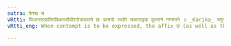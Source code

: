 ```yaml
---
sutra: फेश्छ च
vRtti: फिञन्तात्प्रातिपदिकात्सौवीरगोत्रादपत्ये छः प्रत्ययो भवति चकाराट्ठक् कुत्सने गम्यमाने ॥ _Karika_ यमुन्दश्च सुयामा च वार्ष्यायणिः फिञः स्मृताः । सौवीरेषु च कुत्सायां द्वौ योगौ शब्दवित् स्मरेत् ॥
vRtti_eng: When contempt is to be expressed, the affix छ (as well as the affix ठक्) comes in the sense of a descendant, after a Nominal-stem ending in the affix फिञ् and denoting a _Sauvira_ _Gotra_.

---
```

